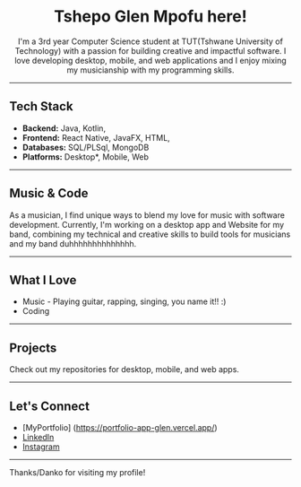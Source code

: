 <h1 align = "center">Tshepo Glen Mpofu here! </h1>

<p align = "center"> I'm a 3rd year Computer Science student at TUT(Tshwane University of Technology) with a passion for building creative and impactful software. I love developing desktop, mobile, and web applications and I enjoy mixing my musicianship with my programming skills. </p>

---

## Tech Stack

- **Backend:** Java, Kotlin, 
- **Frontend:** React Native, JavaFX, HTML,
- **Databases:** SQL/PLSql, MongoDB
- **Platforms:** Desktop*, Mobile, Web

---

## Music & Code

As a musician, I find unique ways to blend my love for music with software development. Currently, I'm working on a desktop app and Website for my band, combining my technical and creative skills to build tools for musicians and my band duhhhhhhhhhhhhhh.

---

## What I Love

- Music - Playing guitar, rapping, singing, you name it!! :)
- Coding

---

## Projects

Check out my repositories for desktop, mobile, and web apps.

---

## Let's Connect
- [MyPortfolio] (https://portfolio-app-glen.vercel.app/)
- [LinkedIn](https://www.linkedin.com/in/tshepo-mpofu-6b37a3237/)
- [Instagram](https://www.instagram.com/i.am.mgt/)
---

Thanks/Danko for visiting my profile!
